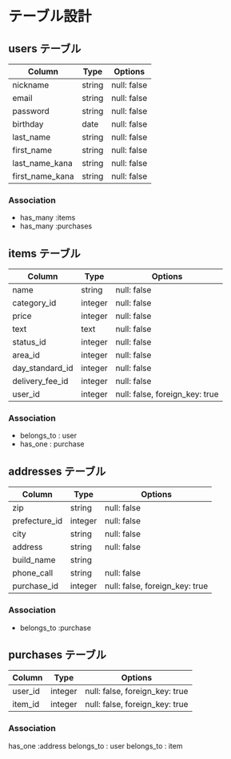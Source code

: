 # テーブル設計

## users テーブル

| Column            | Type   | Options       |
| ----------------- | ------ | -----------   |
| nickname          | string | null: false   |
| email             | string | null: false   |
| password          | string | null: false   |
| birthday          | date   | null: false   |
| last_name         | string | null: false   |
| first_name        | string | null: false   |
| last_name_kana    | string | null: false   |
| first_name_kana   | string | null: false   |



### Association

- has_many :items
- has_many :purchases

## items テーブル

| Column            | Type     | Options                        |
| ----------------- | -------- | ------------------------------ |
| name              | string   | null: false                    |
| category_id       | integer  | null: false                    |
| price             | integer  | null: false                    |
| text              | text     | null: false                    |
| status_id         | integer  | null: false                    |
| area_id           | integer  | null: false                    |
| day_standard_id   | integer  | null: false                    |
| delivery_fee_id   | integer  | null: false                    |
| user_id           | integer  | null: false, foreign_key: true |
### Association

- belongs_to : user
- has_one : purchase 


## addresses テーブル

| Column        | Type       | Options                        |
| ------------- | ---------- | ------------------------------ |
| zip           | string     | null: false                    |
| prefecture_id | integer    | null: false                    | 
| city          | string     | null: false                    |
| address       | string     | null: false                    |
| build_name    | string     |                                |
| phone_call    | string     | null: false                    |
| purchase_id   | integer    | null: false, foreign_key: true |
### Association

- belongs_to :purchase



## purchases テーブル
| Column     | Type     | Options                        |
| --------   | ------   | ------------------------------ |
| user_id    | integer  | null: false, foreign_key: true | 
| item_id    | integer  | null: false, foreign_key: true | 
### Association
has_one :address
belongs_to : user
belongs_to : item

